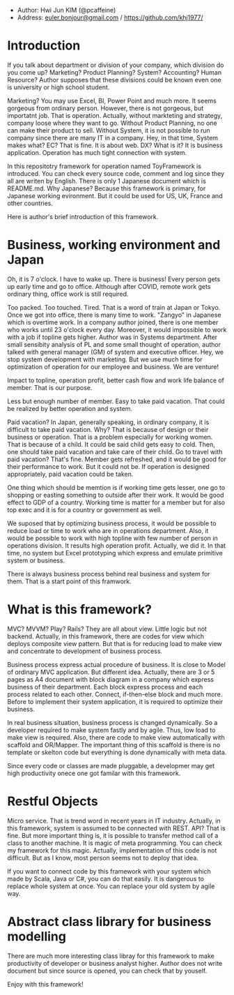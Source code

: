 - Author: Hwi Jun KIM (@pcaffeine)
- Address: euler.bonjour@gmail.com / https://github.com/khj1977/

# Introduction
If you talk about department or division of your company, which division do you come up? Marketing? Product Planning? System? Accounting? Human Resource? Author supposes that these divisions could be known even one is university or high school student.

Marketing? You may use Excel, BI, Power Point and much more. It seems gorgeous from ordinary person. However, there is not gorgeous, but importatnt job. That is operation. Actually, without markteting and strategy, company loose where they want to go. Without Product Planning, no one can make their product to sell. Without System, it is not possible to run company since there are many IT in a company. Hey, in that time, System makes what? EC? That is fine. It is about web. DX? What is it? It is business application. Operation has much tight connection with system.

In this repositotry framework for operation named ToyFramework is introduced. You can check every source code, comment and log since they all are writen by English. There is only 1 Japanese document which is README.md. Why Japanese? Because this framework is primary, for Japanese working evironment. But it could be used for US, UK, France and other countries.

Here is author's brief introduction of this framework.

# Business, working environment and Japan
Oh, it is 7 o'clock. I have to wake up. There is business! Every person gets up early time and go to office. Although after COVID, remote work gets ordinary thing, office work is still required.

Too packed. Too touched. Tired. That is a word of train at Japan or Tokyo. Once we got into office, there is many time to work. "Zangyo" in Japanese which is overtime work. In a company author joined, there is one member who works until 23 o'clock every day. Moreover, it would impossible to work with a job if topline gets higher. Author was in Systems department. After small sensibity analysis of PL and some small thought of operation, author talked with general manager (GM) of system and executive officer. Hey, we stop system development with marketing. But we use much time for optimization of operation for our employee and business. We are venture!

Impact to topline, operation profit, better cash flow and work life balance of member. That is our purpose.

Less but enough number of member. Easy to take paid vacation. That could be realized by better operation and system.

Paid vacation? In Japan, generally speaking, in ordinary company, it is difficult to take paid vacation. Why? That is because of design or their business or operation. That is a problem especially for working women. That is because of a child. It could be said child gets easy to cold. Then, one should take paid vacation and take care of their child. Go to travel with paid vacation? That's fine. Member gets refreshed, and it would be good for their performance to work. But it could not be. If operation is designed appropriately, paid vacation could be taken. 

One thing which should be memtion is if working time gets lesser, one go to shopping or easting something to outside after their work. It would be good effect to GDP of a country. Working time is matter for a member but for also top exec and it is for a country or government as well.

We suposed that by optimizing business process, it would be possible to reduce load or time to work who are in operations department. Also, it would be possible to work with high topline with few number of person in operations division. It results high operation profit. Actually, we did it. In that time, no system but Excel prototyping which express and emulate primitive system or business.

There is always business process behind real business and system for them. That is a start point of this framwork.

# What is this framework?
MVC? MVVM? Play? Rails? They are all about view. Little logic but not backend. Actually, in this framework, there are codes for view which deploys composite view pattern. But that is for reducing load to make view and concentrate to development of business process.

Business process express actual procedure of business. It is close to Model of ordinary MVC application. But different idea. Actually, there are 3 or 5 pages as A4 document with block diagram in a company which express business of their department. Each block express process and each process related to each other. Connect, if-then-else block and much more. Before to implement their system application, it is required to optimize their business.

In real business situation, business process is changed dynamically. So a developer required to make system fastly and by agile. Thus, low load to make view is required. Also, there are code to make view automatically with scaffold and OR/Mapper. The important thing of this scaffold is there is no template or skelton code but everything is done dynamically with meta data.

Since every code or classes are made pluggable, a developmer may get high productivity onece one got familar with this framework.

# Restful Objects

Micro service. That is trend word in recent years in IT industry. Actually, in this framework, system is assumed to be connected with REST. API? That is fine. But more important thing is, it is possible to transfer method call of a class to another machine. It is magic of meta programming. You can check my framework for this magic. Actually, implementation of this code is not difficult. But as I know, most person seems not to deploy that idea.

If you want to connect code by this framework with your system which made by Scala, Java or C#, you can do that easily. It is dangerous to replace whole system at once. You can replace your old system by agile way.

# Abstract class library for business modelling

There are much more interesting class libray for this framework to make productivity of developer or business analyst higher. Author does not write document but since source is opened, you can check that by youself.

Enjoy with this framework!